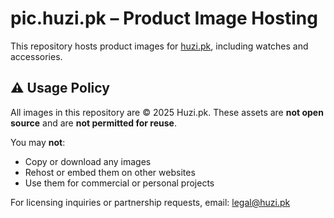 # pic.huzi.pk – Product Image Hosting

This repository hosts product images for [huzi.pk](https://huzi.pk), including watches and accessories.

## ⚠️ Usage Policy

All images in this repository are © 2025 Huzi.pk. These assets are **not open source** and are **not permitted for reuse**.

You may **not**:
- Copy or download any images
- Rehost or embed them on other websites
- Use them for commercial or personal projects

For licensing inquiries or partnership requests, email: legal@huzi.pk
